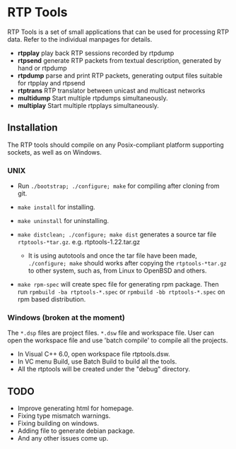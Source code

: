# RTP Tools

RTP Tools is a set of small applications
that can be used for processing RTP data.
Refer to the individual manpages for details.

* **rtpplay**
	play back RTP sessions recorded by rtpdump
* **rtpsend**
	generate RTP packets from textual description,
	generated by hand or rtpdump
* **rtpdump**
	parse and print RTP packets,
	generating output files suitable for rtpplay and rtpsend
* **rtptrans**
	RTP translator between unicast and multicast networks
* **multidump**
	Start multiple rtpdumps simultaneously.
* **multiplay**
	Start multiple rtpplays simultaneously.

## Installation

The RTP tools should compile on any Posix-compliant platform
supporting sockets, as well as on Windows.

### UNIX

- Run `./bootstrap; ./configure; make` for compiling after cloning from git.

- `make install` for installing.

- `make uninstall` for uninstalling.

- `make distclean; ./configure; make dist` generates a source tar file
  `rtptools-*tar.gz`. e.g. rtptools-1.22.tar.gz
    - It is using autotools and once the tar file have been made,
      `./configure; make` should works after copying the `rtptools-*tar.gz`
      to other system, such as, from Linux to OpenBSD and others.

- `make rpm-spec` will create spec file for generating rpm package.
  Then run `rpmbuild -ba rtptools-*.spec` or
  `rpmbuild -bb rtptools-*.spec` on rpm based distribution.

### Windows (broken at the moment)

The `*.dsp` files are project files. `*.dsw` file and workspace file.
User can open the workspace file and use 'batch compile'
to compile all the projects.

* In Visual C++ 6.0, open workspace file rtptools.dsw.
* In VC menu Build, use Batch Build to build all the tools.
* All the rtptools will be created under the "debug\" directory.

## TODO

* Improve generating html for homepage.
* Fixing type mismatch warnings.
* Fixing building on windows.
* Adding file to generate debian package.
* And any other issues come up.
